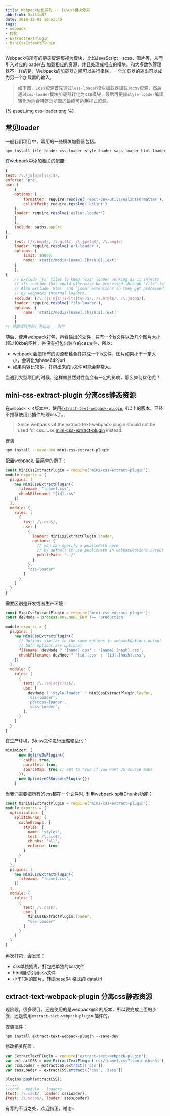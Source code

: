 ```yaml
---
title: Webpack优化系列 -- js&css模块分离
abbrlink: 3af31a87
date: 2018-12-01 10:53:40
tags:
- webpack
- 优化
- ExtractTextPlugin
- MiniCssExtractPlugin
---
```


Webpack将所有的静态资源都视为模块，比如JavaScript，scss，图片等，从而引入对应的loader去
加载相应的资源，并且处理成相应的模块。和大多数包管理器不一样的是，Webpack的加载器之间可以进行串联，一个加载器的输出可以成为另一个加载器的输入。

> 如下图，Less资源首先通过`less-loader`模块加载器加载为css资源，然后通过`css-loader`模块加载器转化为css模块，最后再更加`style-loader`编译转化为适合特定浏览器的最终可适用样式资源。

{% asset_img css-loader.png %}

<!-- more -->

## 常见loader

一般我们项目中，常用的一些模块加载器包括。

```bash
npm install file-loader css-loader style-loader sass-loader html-loader babel-loader url-loader --save-dev
```
在webpack中添加相关的配置: 

```js
{
test: /\.(js|mjs|jsx)$/,
enforce: 'pre',
use: [
    {
    options: {
        formatter: require.resolve('react-dev-utils/eslintFormatter'),
        eslintPath: require.resolve('eslint')
    },
    loader: require.resolve('eslint-loader')
    }
    ],
    include: paths.appSrc
},
{
    test: [/\.bmp$/, /\.gif$/, /\.jpe?g$/, /\.png$/],
    loader: require.resolve('url-loader'),
    options: {
        limit: 10000,
        name: 'static/media/[name].[hash:8].[ext]'
    }
    },
{
    // Exclude `js` files to keep "css" loader working as it injects
    // its runtime that would otherwise be processed through "file" loader.
    // Also exclude `html` and `json` extensions so they get processed
    // by webpacks internal loaders.
    exclude: [/\.(js|mjs|jsx|ts|tsx)$/, /\.html$/, /\.json$/],
    loader: require.resolve('file-loader'),
    options: {
        name: 'static/media/[name].[hash:8].[ext]'
    }
    }
// 其他规则类似，不在这一一列举
```

随后，使用webpack打包，再看输出的文件，只有一个js文件以及几个图片大小超过10kb的图片，并没有打包出独立的css文件，所以:

* webpack 会把所有的资源都糅合打包成一个js文件，图片如果小于一定大小，会转化为base64的url
* 如果内容比较多，打包出来的js文件可能会非常大。

当遇到大型项目的时候，这样做显然对性能会有一定的影响，那么如何优化呢？ 

## mini-css-extract-plugin 分离css静态资源

在`webpack < 4`版本中，使用[`extract-text-webpack-plugin`](https://github.com/webpack-contrib/extract-text-webpack-plugin), 4以上的版本，已经不推荐使用此插件处理css了。

> Since webpack v4 the extract-text-webpack-plugin should not be used for css. Use [mini-css-extract-plugin](https://github.com/webpack-contrib/mini-css-extract-plugin) instead.

安装

```bash
npm install --save-dev mini-css-extract-plugin
```

配置webpack, 最简单的例子：

```js
const MiniCssExtractPlugin = require("mini-css-extract-plugin");
module.exports = {
  plugins: [
    new MiniCssExtractPlugin({
      filename: "[name].css",
      chunkFilename: "[id].css"
    })
  ],
  module: {
    rules: [
      {
        test: /\.css$/,
        use: [
          {
            loader: MiniCssExtractPlugin.loader,
            options: {
              // you can specify a publicPath here
              // by default it use publicPath in webpackOptions.output
              publicPath: '../'
            }
          },
          "css-loader"
        ]
      }
    ]
  }
}
```

需要区别是开发或者生产环境： 

```js
const MiniCssExtractPlugin = require("mini-css-extract-plugin");
const devMode = process.env.NODE_ENV !== 'production'

module.exports = {
  plugins: [
    new MiniCssExtractPlugin({
      // Options similar to the same options in webpackOptions.output
      // both options are optional
      filename: devMode ? '[name].css' : '[name].[hash].css',
      chunkFilename: devMode ? '[id].css' : '[id].[hash].css',
    })
  ],
  module: {
    rules: [
      {
        test: /\.(sa|sc|c)ss$/,
        use: [
          devMode ? 'style-loader' : MiniCssExtractPlugin.loader,
          'css-loader',
          'postcss-loader',
          'sass-loader',
        ],
      }
    ]
  }
}
```

在生产环境，对css文件进行压缩和乱化：

```js
minimizer: [
      new UglifyJsPlugin({
        cache: true,
        parallel: true,
        sourceMap: true // set to true if you want JS source maps
      }),
      new OptimizeCSSAssetsPlugin({})
    ]
```

当我们需要把所有的css都在一个文件时, 利用webpack splitChunks功能：

```js
const MiniCssExtractPlugin = require("mini-css-extract-plugin");
module.exports = {
  optimization: {
    splitChunks: {
      cacheGroups: {
        styles: {
          name: 'styles',
          test: /\.css$/,
          chunks: 'all',
          enforce: true
        }
      }
    }
  },
  plugins: [
    new MiniCssExtractPlugin({
      filename: "[name].css",
    })
  ],
  module: {
    rules: [
      {
        test: /\.css$/,
        use: [
          MiniCssExtractPlugin.loader,
          "css-loader"
        ]
      }
    ]
  }
}
```

再次打包，会发现：

* css单独抽离，打包成单独的css文件
* html自动引用css文件
* 小于10k的图片，转成base64 格式的 dataUrl

## extract-text-webpack-plugin 分离css静态资源

现阶段，很多项目，还是使用的是webpack@3 的版本，所以要完成上面的步骤，还是使用`extract-text-webpack-plugin` 插件的。

安装插件：

```
npm install extract-text-webpack-plugin --save-dev
```

修改相关配置：

```js
var ExtractTextPlugin = require('extract-text-webpack-plugin');
var extractCSS = new ExtractTextPlugin('css/[name].css?[contenthash]')
var cssLoader = extractCSS.extract(['css'])
var sassLoader = extractCSS.extract(['css', 'sass'])

plugins.push(extractCSS);
......
//conf - module - loaders
{test: /\.css$/, loader: cssLoader},
{test: /\.scss$/, loader: sassLoader}
```

有写的不当之处，欢迎指正，谢谢~